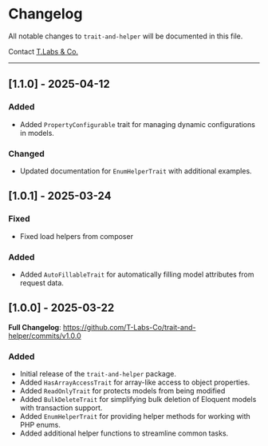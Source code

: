 # Changelog

All notable changes to `trait-and-helper` will be documented in this file.

Contact [T.Labs & Co.](https://github.com/ty-huynh)

---

## [1.1.0] - 2025-04-12

### Added
- Added `PropertyConfigurable` trait for managing dynamic configurations in models.

### Changed
- Updated documentation for `EnumHelperTrait` with additional examples.

## [1.0.1] - 2025-03-24

### Fixed

- Fixed load helpers from composer

### Added

- Added `AutoFillableTrait` for automatically filling model attributes from request data.

## [1.0.0] - 2025-03-22

**Full Changelog**: https://github.com/T-Labs-Co/trait-and-helper/commits/v1.0.0

### Added

- Initial release of the `trait-and-helper` package.
- Added `HasArrayAccessTrait` for array-like access to object properties.
- Added `ReadOnlyTrait` for protects models from being modified
- Added `BulkDeleteTrait` for simplifying bulk deletion of Eloquent models with transaction support.
- Added `EnumHelperTrait` for providing helper methods for working with PHP enums.
- Added additional helper functions to streamline common tasks.
